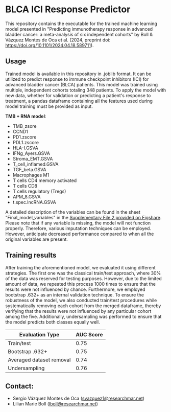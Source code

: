 # BLCA ICI Response Predictor

This repository contains the executable for the trained machine learning model presented in "Predicting immunotherapy response in advanced bladder cancer: a meta-analysis of six independent cohorts" by Boll & Vázquez Montes de Oca et al. (2024, preprint doi: https://doi.org/10.1101/2024.04.18.589711).

## Usage

Trained model is available in this repository in .joblib format. It can be utilized to predict response to immune checkpoint inhibitors (ICI) for advanced bladder cancer (BLCA) patients. This model was trained using multiple, independent cohorts totaling 348 patients. To apply the model with new data, whether for validation or predicting a patient's response to treatment, a pandas dataframe containing all the features used during model training must be provided as input.

**TMB + RNA model**:
- TMB_zsore
- CCND1
- PD1.zscore
- PDL1.zscore
- HLA-I.GSVA
- IFNg_Ayers.GSVA
- Stroma_EMT.GSVA
- T_cell_inflamed.GSVA
- TGF_beta.GSVA
- Macrophages M1
- T cells CD4 memory activated
- T cells CD8
- T cells regulatory (Tregs)
- APM_8.GSVA
- t.spec.lncRNA.GSVA

A detailed description of the variables can be found in the sheet "Final_model_variables" in the [Supplementary File 2 provided on Figshare](https://doi.org/10.6084/m9.figshare.25610574.v1).
Please note that if any variable is missing, the model will not function properly. Therefore, various imputation techniques can be employed. However, anticipate decreased performance compared to when all the original variables are present.

## Training results

After training the aforementioned model, we evaluated it using different strategies. The first one was the classical train/test approach, where 30% of the data was reserved for testing purposes. However, due to the limited amount of data, we repeated this process 1000 times to ensure that the results were not influenced by chance. Furthermore, we employed bootstrap .632+ as an internal validation technique. To ensure the robustness of the model, we also conducted train/test procedures while systematically removing each cohort from the merged dataframe, thereby verifying that the results were not influenced by any particular cohort among the five. Additionally, undersampling was performed to ensure that the model predicts both classes equally well.

| Evaluation Type | AUC Score |
| --------------- | --------- |
| Train/test      | 0.75      |
| Bootstrap .632+ | 0.75      |
| Averaged dataset removal | 0.74      |
| Undersampling      | 0.76      |

## Contact:
- Sergio Vázquez Montes de Oca (svazquez1@researchmar.net)
- Lilian Marie Boll (lboll@researchmar.net)
